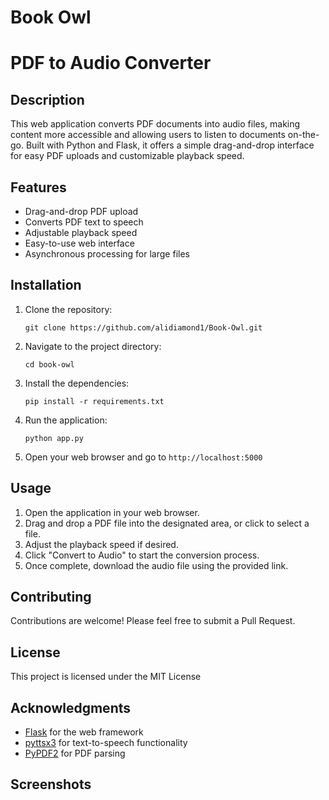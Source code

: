 # Book Owl

# PDF to Audio Converter

## Description
This web application converts PDF documents into audio files, making content more accessible and allowing users to listen to documents on-the-go. Built with Python and Flask, it offers a simple drag-and-drop interface for easy PDF uploads and customizable playback speed.

## Features

- Drag-and-drop PDF upload
- Converts PDF text to speech
- Adjustable playback speed
- Easy-to-use web interface
- Asynchronous processing for large files

## Installation

1. Clone the repository:
   ```
   git clone https://github.com/alidiamond1/Book-Owl.git
   ```
2. Navigate to the project directory:
   ```
   cd book-owl
   ```
3. Install the dependencies:
   ```
   pip install -r requirements.txt
   ```
4. Run the application:
   ```
   python app.py
   ```

5. Open your web browser and go to `http://localhost:5000`

## Usage
1. Open the application in your web browser.
2. Drag and drop a PDF file into the designated area, or click to select a file.
3. Adjust the playback speed if desired.
4. Click "Convert to Audio" to start the conversion process.
5. Once complete, download the audio file using the provided link.

## Contributing
Contributions are welcome! Please feel free to submit a Pull Request.

## License
This project is licensed under the MIT License 

## Acknowledgments
- [Flask](https://flask.palletsprojects.com/) for the web framework
- [pyttsx3](https://github.com/nateshmbhat/pyttsx3) for text-to-speech functionality
- [PyPDF2](https://github.com/mstamy2/PyPDF2) for PDF parsing


## Screenshots